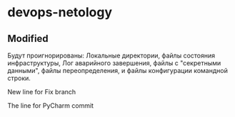 # devops-netology

## Modified

Будут проигнорированы:
	Локальные директории, файлы состояния инфраструктуры, Лог аварийного завершения, файлы с "секретными данными", 
	файлы переопределения, и файлы конфигурации командной строки.

New line for Fix branch

The line for PyCharm commit
